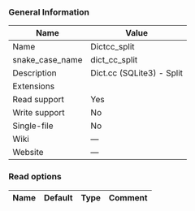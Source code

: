 
### General Information ###
Name | Value
---- | -------
Name | Dictcc_split
snake_case_name | dict_cc_split
Description | Dict.cc (SQLite3) - Split
Extensions | 
Read support | Yes
Write support | No
Single-file | No
Wiki | ―
Website | ―


### Read options ###
Name | Default | Type | Comment
---- | ------- | ---- | -------

